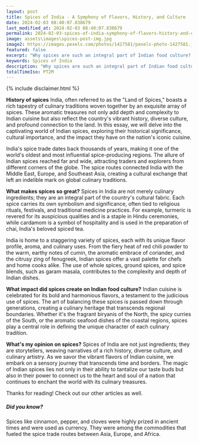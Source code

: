 ```yaml
---
layout: post
title: Spices of India - A Symphony of Flavors, History, and Culture
date: 2024-02-03 08:40:07.838679
last_modified_at: 2024-02-03 08:40:07.838679
permalink: 2024-02-03-spices-of-india-symphony-of-flavors-history-and-culture
image: assets\images\spices-post-img.jpg
image2: https://images.pexels.com/photos/1427581/pexels-photo-1427581.jpeg?auto=compress&cs=tinysrgb&h=650&w=940
featured: false
excerpt: "Why spices are such an integral part of Indian food culture? Click to read and know more"
keywords: Spices of India
description: "Why spices are such an integral part of Indian food culture? Click to read and know more"
totalTimeIso: PT2M
---
```

{% include disclaimer.html %}

**History of spices**
India, often referred to as the "Land of Spices," boasts a rich tapestry of culinary traditions woven together by an exquisite array of spices. These aromatic treasures not only add depth and complexity to Indian cuisine but also reflect the country's vibrant history, diverse culture, and profound connection to the land. In this essay, we will delve into the captivating world of Indian spices, exploring their historical significance, cultural importance, and the impact they have on the nation's iconic cuisine.

India's spice trade dates back thousands of years, making it one of the world's oldest and most influential spice-producing regions. The allure of Indian spices reached far and wide, attracting traders and explorers from different corners of the globe. The spice routes connected India with the Middle East, Europe, and Southeast Asia, creating a cultural exchange that left an indelible mark on global culinary traditions.

**What makes spices so great?**
Spices in India are not merely culinary ingredients; they are an integral part of the country's cultural fabric. Each spice carries its own symbolism and significance, often tied to religious rituals, festivals, and traditional medicine practices. For example, turmeric is revered for its auspicious qualities and is a staple in Hindu ceremonies, while cardamom is a symbol of hospitality and is used in the preparation of chai, India's beloved spiced tea.

India is home to a staggering variety of spices, each with its unique flavor profile, aroma, and culinary uses. From the fiery heat of red chili powder to the warm, earthy notes of cumin, the aromatic embrace of coriander, and the citrusy zing of fenugreek, Indian spices offer a vast palette for chefs and home cooks alike. The use of whole spices, ground spices, and spice blends, such as garam masala, contributes to the complexity and depth of Indian dishes.

**What impact did spices create on Indian food culture?**
Indian cuisine is celebrated for its bold and harmonious flavors, a testament to the judicious use of spices. The art of balancing these spices is passed down through generations, creating a culinary heritage that transcends regional boundaries. Whether it's the fragrant biryanis of the North, the spicy curries of the South, or the aromatic seafood dishes of the coastal regions, spices play a central role in defining the unique character of each culinary tradition.

**What's my opinion on spices?**
Spices of India are not just ingredients; they are storytellers, weaving narratives of a rich history, diverse culture, and culinary artistry. As we savor the vibrant flavors of Indian cuisine, we embark on a sensory journey that transcends time and borders. The magic of Indian spices lies not only in their ability to tantalize our taste buds but also in their power to connect us to the heart and soul of a nation that continues to enchant the world with its culinary treasures.

Thanks for reading! Check out our other articles as well.

<div class="card" style="margin-bottom:1rem">
  <div class="card-body">
    <h5 class="card-title">Did you know?</h5>
    <p class="card-text">Spices like cinnamon, pepper, and cloves were highly prized in ancient times and were used as currency. They were among the commodities that fueled the spice trade routes between Asia, Europe, and Africa.</p>
  </div>
</div>